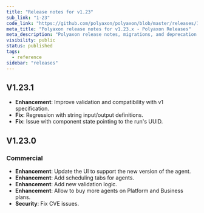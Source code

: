 ```yaml
---
title: "Release notes for v1.23"
sub_link: "1-23"
code_link: "https://github.com/polyaxon/polyaxon/blob/master/releases/1-23.md"
meta_title: "Polyaxon release notes for v1.23.x - Polyaxon Releases"
meta_description: "Polyaxon release notes, migrations, and deprecation notes for v1.23.x."
visibility: public
status: published
tags:
  - reference
sidebar: "releases"
---
```


## V1.23.1

 * **Enhancement**: Improve validation and compatibility with v1 specification.
 * **Fix**: Regression with string input/output definitions.
 * **Fix**: Issue with component state pointing to the run's UUID.

## V1.23.0

### Commercial

  * **Enhancement**: Update the UI to support the new version of the agent.
  * **Enhancement**: Add scheduling tabs for agents.
  * **Enhancement**: Add new validation logic.
  * **Enhancement**: Allow to buy more agents on Platform and Business plans.
  * **Security**: Fix CVE issues.
